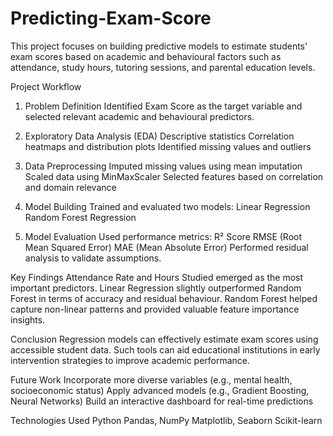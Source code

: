 # Predicting-Exam-Score
 This project focuses on building predictive models to estimate students' exam scores based on academic and behavioural factors such as attendance, study hours, tutoring sessions, and parental education levels.
 
Project Workflow
1. Problem Definition
Identified Exam Score as the target variable and selected relevant academic and behavioural predictors.

2. Exploratory Data Analysis (EDA)
Descriptive statistics
Correlation heatmaps and distribution plots
Identified missing values and outliers

3. Data Preprocessing
Imputed missing values using mean imputation
Scaled data using MinMaxScaler
Selected features based on correlation and domain relevance

4. Model Building
Trained and evaluated two models:
Linear Regression
Random Forest Regression

5. Model Evaluation
Used performance metrics:
R² Score
RMSE (Root Mean Squared Error)
MAE (Mean Absolute Error)
Performed residual analysis to validate assumptions.

Key Findings
Attendance Rate and Hours Studied emerged as the most important predictors.
Linear Regression slightly outperformed Random Forest in terms of accuracy and residual behaviour.
Random Forest helped capture non-linear patterns and provided valuable feature importance insights.

Conclusion
Regression models can effectively estimate exam scores using accessible student data. Such tools can aid educational institutions in early intervention strategies to improve academic performance.

Future Work
Incorporate more diverse variables (e.g., mental health, socioeconomic status)
Apply advanced models (e.g., Gradient Boosting, Neural Networks)
Build an interactive dashboard for real-time predictions

Technologies Used
Python
Pandas, NumPy
Matplotlib, Seaborn
Scikit-learn
